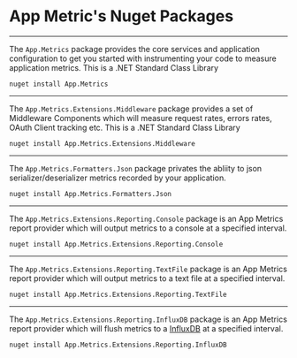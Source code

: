 # App Metric's Nuget Packages

----------

The `App.Metrics` package provides the core services and application configuration to get you started with instrumenting your code to measure application metrics. This is a .NET Standard Class Library

```console
nuget install App.Metrics
   ```    

----------



The `App.Metrics.Extensions.Middleware` package provides a set of Middleware Components which will measure request rates, errors rates, OAuth Client tracking etc. This is a .NET Standard Class Library
    
```console
nuget install App.Metrics.Extensions.Middleware
   ```    

----------

The `App.Metrics.Formatters.Json` package privates the abliity to json serializer/deserializer metrics recorded by your application. 

```console
nuget install App.Metrics.Formatters.Json
   ```      

----------

The `App.Metrics.Extensions.Reporting.Console` package is an App Metrics report provider which will output metrics to a console at a specified interval.

```console
nuget install App.Metrics.Extensions.Reporting.Console
   ```          

----------

The `App.Metrics.Extensions.Reporting.TextFile` package is an App Metrics report provider which will output metrics to a text file at a specified interval.

```console
nuget install App.Metrics.Extensions.Reporting.TextFile
   ```

----------

The `App.Metrics.Extensions.Reporting.InfluxDB` package is an App Metrics report provider which will flush metrics to a [InfluxDB](https://www.influxdata.com/time-series-platform/influxdb/) at a specified interval.

```console
nuget install App.Metrics.Extensions.Reporting.InfluxDB
   ```   